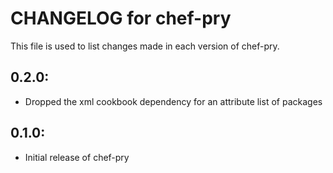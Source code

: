 # CHANGELOG for chef-pry

This file is used to list changes made in each version of chef-pry.

## 0.2.0:

* Dropped the xml cookbook dependency for an attribute list of packages

## 0.1.0:

* Initial release of chef-pry
